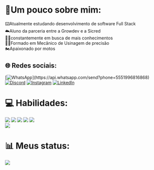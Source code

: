 # 🥇Um pouco sobre mim:
⌨️Atualmente estudando desenvolvimento de software Full Stack<br>
☁️Aluno da parceria entre a Growdev e a Sicred<br>
👨‍🚀constantemente em busca de mais conhecimentos<br>
🧑‍🎓Formado em Mecânico de Usinagem de precisão <br>
🏍️Apaixonado por motos


## 🌐 Redes sociais:
<div display="inline">

[![WhatsApp](https://img.shields.io/badge/WhatsApp-25D366?style=for-the-badge&logo=whatsapp&logoColor=white")](https://api.whatsapp.com/send?phone=5551996816868) 
[![Discord](https://img.shields.io/badge/Discord-%237289DA.svg?logo=discord&logoColor=white)](https://discord.gg/558870554871070720) 
[![Instagram](https://img.shields.io/badge/Instagram-%23E4405F.svg?logo=Instagram&logoColor=white)](https://instagram.com/dartora__) 
[![LinkedIn](https://img.shields.io/badge/LinkedIn-%230077B5.svg?logo=linkedin&logoColor=white)](https://www.linkedin.com/in/bernardo-dartora-550376291/) 

</div>


# 💻 Habilidades:
<div display="inline">
<img src="https://img.shields.io/badge/HTML5-E34F26?style=for-the-badge&logo=html5&logoColor=white">
<img src="https://img.shields.io/badge/CSS3-1572B6?style=for-the-badge&logo=css3&logoColor=white">
<img src="https://img.shields.io/badge/bootstrap-%238511FA.svg?style=for-the-badge&logo=bootstrap&logoColor=white">
<img src="https://img.shields.io/badge/JavaScript-F7DF1E?style=for-the-badge&logo=JavaScript&logoColor=white">
<img src="https://img.shields.io/badge/php-%23777BB4.svg?style=for-the-badge&logo=php&logoColor=white">

<br>
  
<img src="https://img.shields.io/badge/Visual%20Studio%20Code-0078d7.svg?style=for-the-badge&logo=visual-studio-code&logoColor=white">
</div>

# 📊 Meus status:
![](https://github-readme-stats.vercel.app/api/top-langs/?username=Be0208&theme=dark&hide_border=false&include_all_commits=true&count_private=false&layout=compact)

